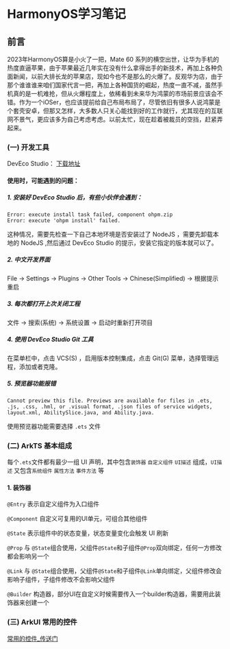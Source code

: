 # HarmonyOS学习笔记
## 前言
2023年HarmonyOS算是小火了一把，Mate 60 系列的横空出世，让华为手机的热度直逼苹果，由于苹果最近几年实在没有什么拿得出手的新技术，再加上各种负面新闻，以前大排长龙的苹果店，现如今也不是那么的火爆了。反观华为店，由于那个谁谁谁来咱们国家代言一把，再加上各种国货的崛起，热度一直不减，虽然手机真的是一机难抢，但从火爆程度上，依稀看到未来华为鸿蒙的市场前景应该会不错。作为一个iOSer，也应该提前给自己布局布局了，尽管依旧有很多人说鸿蒙是个套壳安卓，但那又怎样，大多数人只关心能找到好的工作就行，尤其现在的互联网不景气，更应该多为自己考虑考虑。以前太忙，现在趁着被裁员的空挡，赶紧弄起来。
### (一) 开发工具
DevEco Studio： [下载地址](https://developer.huawei.com/consumer/cn/deveco-studio/)
#### 使用时，可能遇到的问题：
##### 1. 安装好 DevEco Studio 后，有些小伙伴会遇到：
```
Error: execute install task failed, component ohpm.zip
Error: execute 'ohpm install' failed.
```
这种情况，需要先检查一下自己本地环境是否安装过了 NodeJS ，需要先卸载本地的 NodeJS ,然后通过 DevEco Studio 的提示，安装它指定的版本就可以了。
##### 2. 中文开发界面
File -> Settings -> Plugins -> Other Tools -> Chinese(Simplified) -> 根据提示重启
##### 3. 每次都打开上次关闭工程
文件 -> 搜索(系统) -> 系统设置 -> 启动时重新打开项目
##### 4. 使用 DevEco Studio Git 工具
在菜单栏中，点击 VCS(S) ，启用版本控制集成，点击 Git(G) 菜单，选择管理远程，添加或者克隆。
##### 5. 预览器功能报错
```
Cannot preview this file. Previews are available for files in .ets, .js, .css, .hml, or .visual format, .json files of service widgets, layout.xml, AbilitySlice.java, and Ability.java.
```
使用预览器功能需要选择 `.ets` 文件
### (二) ArkTS 基本组成
每个`.ets`文件都有最少一组 UI 声明，其中包含`装饰器` `自定义组件` `UI描述` 组成，`UI描述` 又包含`系统组件` `属性方法` `事件方法` 等
#### 1. 装饰器
`@Entry` 表示自定义组件为入口组件

`@Component` 自定义可复用的UI单元，可组合其他组件

`@State` 表示组件中的状态变量，状态变量变化会触发 UI 刷新

`@Prop` 与 `@State`组合使用，父组件`@State`和子组件`@Prop`双向绑定，任何一方修改都会影响另一个

`@Link` 与 `@State`组合使用，父组件`@State`和子组件`@Link`单向绑定，父组件修改会影响子组件，子组件修改不会影响父组件

`@Builder` 构造器，部分UI在自定义时候需要传入一个builder构造器，需要用此装饰器来创建一个
### (三) ArkUI 常用的控件
[常用的控件_传送门](https://github.com/fuhailong/HarmonyOS/tree/master/entry/src/main/ets/arkUI)


